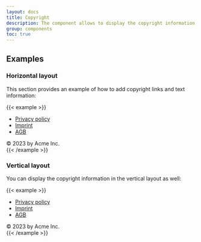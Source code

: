 ```yaml
---
layout: docs
title: Copyright
description: The component allows to display the copyright information with links in various layouts.
group: components
toc: true
---
```


## Examples

### Horizontal layout

This section provides an example of how to add copyright links and text information:

{{< example >}}
<div class="copyright copyright-horizontal">
  <ul class="copyright-links">
    <li><a href="#">Privacy policy</a></li>
    <li><a href="#">Imprint</a></li>
    <li><a href="#">AGB</a></li>
  </ul>

  <div class="copyright-text">&copy; 2023 by Acme Inc.</div>
</div>
{{< /example >}}

### Vertical layout

You can display the copyright information in the vertical layout as well:

{{< example >}}
<div class="copyright copyright-vertical">
  <ul class="copyright-links">
    <li><a href="#">Privacy policy</a></li>
    <li><a href="#">Imprint</a></li>
    <li><a href="#">AGB</a></li>
  </ul>

  <div class="copyright-text">&copy; 2023 by Acme Inc.</div>
</div>
{{< /example >}}
